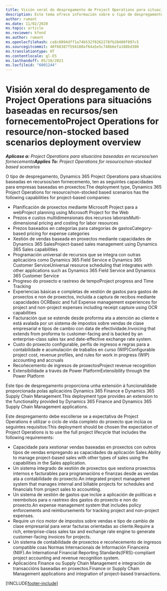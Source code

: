 ```yaml
---
title: Visión xeral do despregamento de Project Operations para situacións baseadas en recursos/sen fornecemento
description: Este tema ofrece información sobre o tipo de despregamento, Project Operations para situacións baseadas en recursos/sen fornecemento.
author: rumant
ms.date: 11/02/2020
ms.topic: article
ms.reviewer: kfend
ms.author: rumant
ms.openlocfilehash: ca8c0894dff1a74b532f8262278fb20400f097c5
ms.sourcegitcommit: 40f68387f594180af64a5e5c748b6efa188bd300
ms.translationtype: HT
ms.contentlocale: gl-ES
ms.lasthandoff: 05/10/2021
ms.locfileid: "6001244"
---
```

# <a name="project-operations-for-resourcenon-stocked-based-scenarios-deployment-overview"></a><span data-ttu-id="eaf9e-103">Visión xeral do despregamento de Project Operations para situacións baseadas en recursos/sen fornecemento</span><span class="sxs-lookup"><span data-stu-id="eaf9e-103">Project Operations for resource/non-stocked based scenarios deployment overview</span></span>

<span data-ttu-id="eaf9e-104">_**Aplícase a:** Project Operations para situacións baseadas en recursos/sen fornecemento_</span><span class="sxs-lookup"><span data-stu-id="eaf9e-104">_**Applies To:** Project Operations for resource/non-stocked based scenarios_</span></span>

<span data-ttu-id="eaf9e-105">O tipo de despregamento, Dynamics 365 Project Operations para situacións baseadas en recursos/sen fornecemento, ten as seguintes capacidades para empresas baseadas en proxectos:</span><span class="sxs-lookup"><span data-stu-id="eaf9e-105">The deployment type, Dynamics 365 Project Operations for resource/non-stocked based scenarios has the following capabilities for project-based companies:</span></span>

- <span data-ttu-id="eaf9e-106">Planificación de proxectos mediante Microsoft Project para a web</span><span class="sxs-lookup"><span data-stu-id="eaf9e-106">Project planning using Microsoft Project for the Web</span></span>
- <span data-ttu-id="eaf9e-107">Prezos e custos multidimensionais dos recursos laborais</span><span class="sxs-lookup"><span data-stu-id="eaf9e-107">Multi-dimensional pricing and costing for labor resources</span></span>
- <span data-ttu-id="eaf9e-108">Prezos baseados en categorías para categorías de gastos</span><span class="sxs-lookup"><span data-stu-id="eaf9e-108">Category-based pricing for expense categories</span></span>
- <span data-ttu-id="eaf9e-109">Xestión de vendas baseada en proxectos mediante capacidades de Dynamics 365 Sales</span><span class="sxs-lookup"><span data-stu-id="eaf9e-109">Project-based sales management using Dynamics 365 Sales capabilities</span></span>
- <span data-ttu-id="eaf9e-110">Programación universal de recursos que se integra con outras aplicacións como Dynamics 365 Field Service e Dynamics 365 Customer Service</span><span class="sxs-lookup"><span data-stu-id="eaf9e-110">Universal resource scheduling that integrates with other applications such as Dynamics 365 Field Service and Dynamics 365 Customer Service</span></span>
- <span data-ttu-id="eaf9e-111">Progreso do proxecto e rastrexo de tempo</span><span class="sxs-lookup"><span data-stu-id="eaf9e-111">Project progress and Time Tracking</span></span>
- <span data-ttu-id="eaf9e-112">Experiencias básicas e completas de xestión de gastos para gastos de proxectos e non de proxectos, incluída a captura de recibos mediante capacidades OCR</span><span class="sxs-lookup"><span data-stu-id="eaf9e-112">Basic and full Expense management experiences for project and non-project expenses including receipt capture using OCR capabilities</span></span>
- <span data-ttu-id="eaf9e-113">Facturación que se estende desde proforma ata a atención ao cliente e está avalada por un sistema de impostos sobre vendas de clase empresarial e tipos de cambio con data de efectividade.</span><span class="sxs-lookup"><span data-stu-id="eaf9e-113">Invoicing that extends from proforma to customer-facing and is backed by an enterprise-class sales tax and date-effective exchange rate system.</span></span>
- <span data-ttu-id="eaf9e-114">Custo do proxecto configurable, perfís de ingresos e regras para a contabilidade e acumulación de traballos en curso (WIP)</span><span class="sxs-lookup"><span data-stu-id="eaf9e-114">Configurable project cost, revenue profiles, and rules for work in progress (WIP) accounting and accruals</span></span>
- <span data-ttu-id="eaf9e-115">Recoñecemento de ingresos de proxectos</span><span class="sxs-lookup"><span data-stu-id="eaf9e-115">Project revenue recognition</span></span>
- <span data-ttu-id="eaf9e-116">Extensibilidade a través de Power Platform</span><span class="sxs-lookup"><span data-stu-id="eaf9e-116">Extensibility through the Power Platform</span></span>

<span data-ttu-id="eaf9e-117">Este tipo de despregamento proporciona unha extensión á funcionalidade proporcionada polas aplicacións Dynamics 365 Finance e Dynamics 365 Supply Chain Management.</span><span class="sxs-lookup"><span data-stu-id="eaf9e-117">This deployment type provides an extension to the functionality provided by Dynamics 365 Finance and Dynamics 365 Supply Chain Management applications.</span></span>

<span data-ttu-id="eaf9e-118">Este despregamento debe escollerse se a expectativa de Project Operations é utilizar o ciclo de vida completo do proxecto que inclúa os seguintes requisitos:</span><span class="sxs-lookup"><span data-stu-id="eaf9e-118">This deployment should be chosen the expectation of Project Operations is to use the full project lifecycle that includes the following requirements:</span></span>

- <span data-ttu-id="eaf9e-119">Capacidade para xestionar vendas baseadas en proxectos con outros tipos de vendas empregando as capacidades da aplicación Sales.</span><span class="sxs-lookup"><span data-stu-id="eaf9e-119">Ability to manage project-based sales with other types of sales using the capabilities in the Sales application.</span></span>
- <span data-ttu-id="eaf9e-120">Un sistema integrado de xestión de proxectos que xestiona proxectos internos e facturables para programacións e finanzas desde as vendas ata a contabilidade do proxecto.</span><span class="sxs-lookup"><span data-stu-id="eaf9e-120">An integrated project management system that manages internal and billable projects for schedules and financials from project sales to accounting.</span></span>
- <span data-ttu-id="eaf9e-121">Un sistema de xestión de gastos que inclúe a aplicación de políticas e reembolsos para o rastrexo dos gastos do proxecto e non do proxecto.</span><span class="sxs-lookup"><span data-stu-id="eaf9e-121">An expense management system that includes policy enforcements and reimbursements for tracking project and non-project expenses.</span></span>
- <span data-ttu-id="eaf9e-122">Require un rico motor de impostos sobre vendas e tipo de cambio de clase empresarial para xerar facturas orientadas ao cliente.</span><span class="sxs-lookup"><span data-stu-id="eaf9e-122">Require a rich, enterprise-class sales tax and exchange rate engine to generate customer-facing invoices for projects.</span></span>
- <span data-ttu-id="eaf9e-123">Un sistema de contabilidade de proxectos e recoñecemento de ingresos compatible coas Normas Internacionais de Información Financeira (NIIF).</span><span class="sxs-lookup"><span data-stu-id="eaf9e-123">An International Financial Reporting Standards(IFRS)-compliant project accounting and revenue recognition system.</span></span>
- <span data-ttu-id="eaf9e-124">Aplicacións Finance ou Supply Chain Management e integración de transaccións baseadas en proxectos.</span><span class="sxs-lookup"><span data-stu-id="eaf9e-124">Finance or Supply Chain Management applications and integration of project-based transactions.</span></span>


[!INCLUDE[footer-include](../includes/footer-banner.md)]